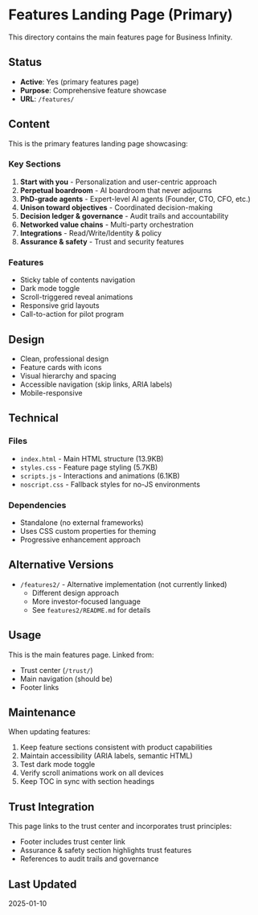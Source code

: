 # Features Landing Page (Primary)

This directory contains the main features page for Business Infinity.

## Status
- **Active**: Yes (primary features page)
- **Purpose**: Comprehensive feature showcase
- **URL**: `/features/`

## Content

This is the primary features landing page showcasing:

### Key Sections
1. **Start with you** - Personalization and user-centric approach
2. **Perpetual boardroom** - AI boardroom that never adjourns
3. **PhD-grade agents** - Expert-level AI agents (Founder, CTO, CFO, etc.)
4. **Unison toward objectives** - Coordinated decision-making
5. **Decision ledger & governance** - Audit trails and accountability
6. **Networked value chains** - Multi-party orchestration
7. **Integrations** - Read/Write/Identity & policy
8. **Assurance & safety** - Trust and security features

### Features
- Sticky table of contents navigation
- Dark mode toggle
- Scroll-triggered reveal animations
- Responsive grid layouts
- Call-to-action for pilot program

## Design

- Clean, professional design
- Feature cards with icons
- Visual hierarchy and spacing
- Accessible navigation (skip links, ARIA labels)
- Mobile-responsive

## Technical

### Files
- `index.html` - Main HTML structure (13.9KB)
- `styles.css` - Feature page styling (5.7KB)
- `scripts.js` - Interactions and animations (6.1KB)
- `noscript.css` - Fallback styles for no-JS environments

### Dependencies
- Standalone (no external frameworks)
- Uses CSS custom properties for theming
- Progressive enhancement approach

## Alternative Versions

- `/features2/` - Alternative implementation (not currently linked)
  - Different design approach
  - More investor-focused language
  - See `features2/README.md` for details

## Usage

This is the main features page. Linked from:
- Trust center (`/trust/`)
- Main navigation (should be)
- Footer links

## Maintenance

When updating features:
1. Keep feature sections consistent with product capabilities
2. Maintain accessibility (ARIA labels, semantic HTML)
3. Test dark mode toggle
4. Verify scroll animations work on all devices
5. Keep TOC in sync with section headings

## Trust Integration

This page links to the trust center and incorporates trust principles:
- Footer includes trust center link
- Assurance & safety section highlights trust features
- References to audit trails and governance

## Last Updated
2025-01-10
